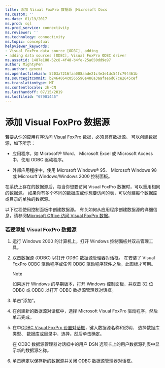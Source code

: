 ```yaml
---
title: 添加 Visual FoxPro 数据源 |Microsoft Docs
ms.custom: ''
ms.date: 01/19/2017
ms.prod: sql
ms.prod_service: connectivity
ms.reviewer: ''
ms.technology: connectivity
ms.topic: conceptual
helpviewer_keywords:
- Visual FoxPro data source [ODBC], adding
- adding data sources [ODBC], Visual FoxPro ODBC driver
ms.assetid: 1487e188-52c8-4f48-b4fe-25a650dd9e97
author: MightyPen
ms.author: genemi
ms.openlocfilehash: 5203a7216faa008aade21c4e3e1dc54fc794461b
ms.sourcegitcommit: b2464064c0566590e486a3aafae6d67ce2645cef
ms.translationtype: MT
ms.contentlocale: zh-CN
ms.lasthandoff: 07/15/2019
ms.locfileid: "67901445"
---
```

# <a name="adding-a-visual-foxpro-data-source"></a>添加 Visual FoxPro 数据源
若要从你的应用程序访问 Visual FoxPro 数据，必须具有数据源。 可以创建数据源，如下所示：  
  
-   应用程序，如 Microsoft® Word、 Microsoft Excel 或 Microsoft Access 中，使用 ODBC 驱动程序。  
  
-   外部应用程序中，使用 Microsoft Windows® 95、 Microsoft Windows 98 或 Microsoft Windows/Windows 2000 控制面板。  
  
 在系统上存在的数据源后，每当你想要访问 Visual FoxPro 数据时，可以重用相同的数据源。 如果你有多个不同的数据库或你想要访问的表，可以创建每个数据库或目录的单独的数据源。  
  
 以下过程使用控制面板中创建数据源。 有关如何从应用程序创建数据源的详细信息，请参阅[Microsoft Office 访问 Visual FoxPro 数据](../../odbc/microsoft/accessing-visual-foxpro-data-from-microsoft-office.md)。  
  
### <a name="to-add-a-visual-foxpro-data-source"></a>若要添加 Visual FoxPro 数据源  
  
1.  运行 Windows 2000 的计算机上，打开 Windows 控制面板并双击管理工具。  
  
2.  双击数据源 (ODBC) 以打开 ODBC 数据源管理器对话框。 在安装了 Visual FoxPro ODBC 驱动程序或任何 ODBC 驱动程序软件之后，此图标才可用。  
  
    > [!NOTE]  
    >  如果运行 Windows 的早期版本，打开 Windows 控制面板，并双击 32 位 ODBC 或 ODBC 以打开 ODBC 数据源管理器对话框。  
  
3.  单击“添加”。  
  
4.  在创建新的数据源对话框中，选择 Microsoft Visual FoxPro 驱动程序，然后单击完成。  
  
5.  在中[ODBC Visual FoxPro 设置对话框](../../odbc/microsoft/odbc-visual-foxpro-setup-dialog-box.md)，键入数据源名称和说明、 选择数据库类型、 数据库或目录中，选择，然后单击确定。  
  
     在 ODBC 数据源管理器对话框中的用户 DSN 选项卡上的用户数据源列表中显示新的数据源名称。  
  
6.  单击确定以保存新的数据源并关闭 ODBC 数据源管理器对话框。
